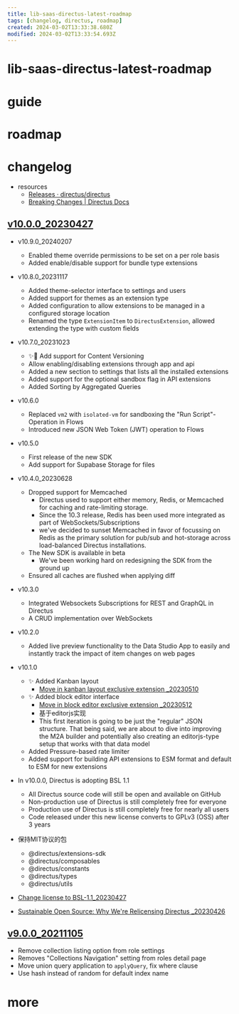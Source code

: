 ```yaml
---
title: lib-saas-directus-latest-roadmap
tags: [changelog, directus, roadmap]
created: 2024-03-02T13:33:38.680Z
modified: 2024-03-02T13:33:54.693Z
---
```


# lib-saas-directus-latest-roadmap

# guide

# roadmap

# changelog
- resources
  - [Releases · directus/directus](https://github.com/directus/directus/releases)
  - [Breaking Changes | Directus Docs](https://docs.directus.io/releases/breaking-changes.html)

## [v10.0.0_20230427](https://github.com/directus/directus/releases/tag/v10.0.0)

- v10.9.0_20240207
  - Enabled theme override permissions to be set on a per role basis 
  - Added enable/disable support for bundle type extensions

- v10.8.0_20231117
  - Added theme-selector interface to settings and users
  - Added support for themes as an extension type
  - Added configuration to allow extensions to be managed in a configured storage location
  - Renamed the type `ExtensionItem` to `DirectusExtension`, allowed extending the type with custom fields

- v10.7.0_20231023
  - ✨🌵 Add support for Content Versioning
  - Allow enabling/disabling extensions through app and api 
  - Added a new section to settings that lists all the installed extensions
  - Added support for the optional sandbox flag in API extensions 
  - Added Sorting by Aggregated Queries

- v10.6.0
  - Replaced `vm2` with `isolated-vm` for sandboxing the "Run Script"-Operation in Flows
  - Introduced new JSON Web Token (JWT) operation to Flows

- v10.5.0
  - First release of the new SDK 
  - Add support for Supabase Storage for files

- v10.4.0_20230628
  - Dropped support for Memcached
    - Directus used to support either memory, Redis, or Memcached for caching and rate-limiting storage. 
    - Since the 10.3 release, Redis has been used more integrated as part of WebSockets/Subscriptions 
    - we've decided to sunset Memcached in favor of focussing on Redis as the primary solution for pub/sub and hot-storage across load-balanced Directus installations.
  - The New SDK is available in beta
    - We've been working hard on redesigning the SDK from the ground up
  - Ensured all caches are flushed when applying diff

- v10.3.0
  - Integrated Websockets Subscriptions for REST and GraphQL in Directus 
  - A CRUD implementation over WebSockets

- v10.2.0
  - Added live preview functionality to the Data Studio App to easily and instantly track the impact of item changes on web pages

- v10.1.0
  - ✨ Added Kanban layout
    - [Move in kanban layout exclusive extension _20230510](https://github.com/directus/directus/pull/18516)
  - ✨ Added block editor interface
    - [Move in block editor exclusive extension _20230512](https://github.com/directus/directus/pull/18525)
    - 基于editorjs实现
    - This first iteration is going to be just the "regular" JSON structure. That being said, we are about to dive into improving the M2A builder and potentially also creating an editorjs-type setup that works with that data model 
  - Added Pressure-based rate limiter
  - Added support for building API extensions to ESM format and default to ESM for new extensions 

- In v10.0.0, Directus is adopting BSL 1.1 
  - All Directus source code will still be open and available on GitHub
  - Non-production use of Directus is still completely free for everyone
  - Production use of Directus is still completely free for nearly all users
  - Code released under this new license converts to GPLv3 (OSS) after 3 years

- 保持MIT协议的包
  - @directus/extensions-sdk
  - @directus/composables
  - @directus/constants
  - @directus/types
  - @directus/utils

- [Change license to BSL-1.1_20230427](https://github.com/directus/directus/pull/18330)

- [Sustainable Open Source: Why We're Relicensing Directus _20230426](https://directus.io/blog/why-we-are-relicensing-directus)

## [v9.0.0_20211105](https://github.com/directus/directus/releases/tag/v9.0.0)

- Remove collection listing option from role settings
- Removes "Collections Navigation" setting from roles detail page
- Move union query application to `applyQuery`, fix where clause
- Use hash instead of random for default index name
# more
